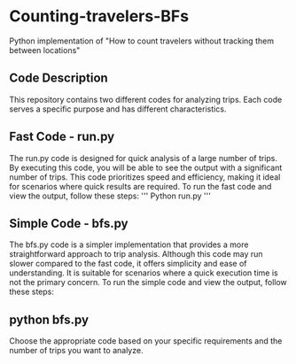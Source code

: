 # Counting-travelers-BFs
Python implementation of "How to count travelers without tracking them between locations"
## Code Description
This repository contains two different codes for analyzing trips. Each code serves a specific purpose and has different characteristics.
## Fast Code - run.py
The run.py code is designed for quick analysis of a large number of trips. By executing this code, you will be able to see the output with a significant number of trips. This code prioritizes speed and efficiency, making it ideal for scenarios where quick results are required.
To run the fast code and view the output, follow these steps:
'''
Python run.py
'''
## Simple Code - bfs.py
The bfs.py code is a simpler implementation that provides a more straightforward approach to trip analysis. Although this code may run slower compared to the fast code, it offers simplicity and ease of understanding. It is suitable for scenarios where a quick execution time is not the primary concern.
To run the simple code and view the output, follow these steps:

## python bfs.py
Choose the appropriate code based on your specific requirements and the number of trips you want to analyze. 
